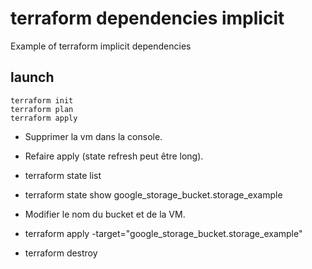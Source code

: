 # terraform dependencies implicit

Example of terraform implicit dependencies

## launch
```
terraform init
terraform plan
terraform apply
```

* Supprimer la vm dans la console.
* Refaire apply (state refresh peut être long).

* terraform state list
* terraform state show google_storage_bucket.storage_example

* Modifier le nom du bucket et de la VM.
* terraform apply -target="google_storage_bucket.storage_example"

* terraform destroy
